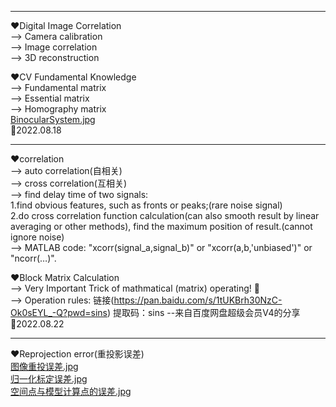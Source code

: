 ***  
❤Digital Image Correlation  
--> Camera calibration  
--> Image correlation  
--> 3D reconstruction   
  
❤CV Fundamental Knowledge  
--> Fundamental matrix  
--> Essential matrix  
--> Homography matrix  
[BinocularSystem.jpg](https://simg.douban.com/view/note/l/-VFTcAzM8MVgNr3ymZBvYw/213204659/x90493679.jpg)  
💛2022.08.18  
***  
❤correlation  
--> auto correlation(自相关)  
--> cross correlation(互相关)  
--> find delay time of two signals:  
    1.find obvious features, such as fronts or peaks;(rare noise signal)  
    2.do cross correlation function calculation(can also smooth result by linear averaging or other methods), find the maximum position of result.(cannot ignore noise)  
--> MATLAB code: "xcorr(signal_a,signal_b)" or "xcorr(a,b,'unbiased')" or "ncorr(…)".  
  
❤Block Matrix Calculation  
--> Very Important Trick of mathmatical (matrix) operating!  💌  
--> Operation rules:
链接(https://pan.baidu.com/s/1tUKBrh30NzC-Ok0sEYL_-Q?pwd=sins)
提取码：sins
--来自百度网盘超级会员V4的分享  
💛2022.08.22
***  
❤Reprojection error(重投影误差)  
[图像重投误差.jpg](https://user-images.githubusercontent.com/94910513/187328248-8ec00034-96df-4882-80c0-5f83d3d22449.png)  
[归一化标定误差.jpg](https://user-images.githubusercontent.com/94910513/187328419-ce310140-58ba-4a49-8257-a74cbec2ec24.png)  
[空间点与模型计算点的误差.jpg](https://user-images.githubusercontent.com/94910513/187329213-f1e0f62d-6273-4894-ac53-79395f82b14b.png)




